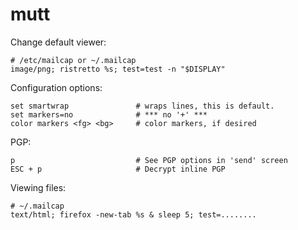 # mutt

Change default viewer: 

	# /etc/mailcap or ~/.mailcap
	image/png; ristretto %s; test=test -n "$DISPLAY"

Configuration options:

    set smartwrap               # wraps lines, this is default.
    set markers=no              # *** no '+' ***
    color markers <fg> <bg>     # color markers, if desired


PGP:

    p                           # See PGP options in 'send' screen
    ESC + p                     # Decrypt inline PGP


Viewing files:

    # ~/.mailcap
    text/html; firefox -new-tab %s & sleep 5; test=........
    
